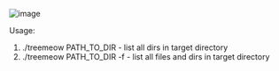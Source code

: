 ![image](https://github.com/user-attachments/assets/0ceb2fa7-3ce2-4cdc-9915-b4b54f320445)

Usage:
1. ./treemeow PATH_TO_DIR - list all dirs in target directory
2. ./treemeow PATH_TO_DIR -f - list all files and dirs in target directory
